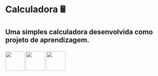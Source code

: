 # Calculadora 🖩

## Uma simples calculadora desenvolvida como projeto de aprendizagem.

### <img width="60px" src="https://cdn.jsdelivr.net/gh/devicons/devicon/icons/javascript/javascript-original.svg" /> <img width="60px" src="https://cdn.jsdelivr.net/gh/devicons/devicon/icons/css3/css3-original.svg" /> <img width="60px" src="https://cdn.jsdelivr.net/gh/devicons/devicon/icons/html5/html5-original.svg" />
